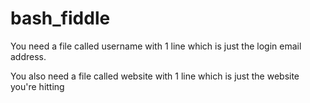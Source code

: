 # bash_fiddle

You need a file called username with 1 line which is just the login email address.

You also need a file called website with 1 line which is just the website you're hitting
